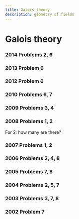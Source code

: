 ```yaml
---
title: Galois theory
description: geometry of fields
---
```


Galois theory
=============

### 2014 Problems 2, 6


### 2013 Problem 6


### 2012 Problem 6


### 2010 Problems 6, 7


### 2009 Problems 3, 4


### 2008 Problems 1, 2

For 2: how many are there?


### 2007 Problems 1, 2


### 2006 Problems 2, 4, 8


### 2005 Problems 7, 8


### 2004 Problems 2, 5, 7


### 2003 Problems 3, 7, 8


### 2002 Problem 7

